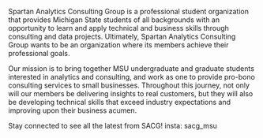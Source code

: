 Spartan Analytics Consulting Group is a professional student organization that provides Michigan State students of all backgrounds with an opportunity to learn and apply technical and business skills through consulting and data projects. Ultimately, Spartan Analytics Consulting Group wants to be an organization where its members achieve their professional goals.

Our mission is to bring together MSU undergraduate and graduate students interested in analytics and consulting, and work as one to provide pro-bono consulting services to small businesses. Throughout this journey, not only will our members be delivering insights to real customers, but they will also be developing technical skills that exceed industry expectations and improving upon their business acumen. 

Stay connected to see all the latest from SACG!
insta: sacg_msu
